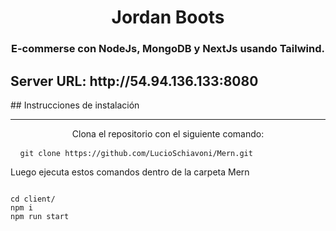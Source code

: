 <h1 align="center">Jordan Boots </h1>
<h3 align="center">E-commerse con NodeJs, MongoDB y NextJs usando Tailwind.</h3>

<h2>Server URL: http://54.94.136.133:8080 </h2>
## Instrucciones de instalación
<hr>

<p align="center">Clona el repositorio con el siguiente comando:  <pre> <code> git clone https://github.com/LucioSchiavoni/Mern.git </code> </pre> </p>

<p algin="center">Luego ejecuta estos comandos dentro de la carpeta Mern </p>
<pre>
<code>
cd client/
npm i
npm run start
</code>
</pre>

